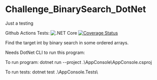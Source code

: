 # Challenge_BinarySearch_DotNet
Just a testing

Github Actions Tests: ![.NET Core](https://github.com/wilsonneto-dev/Challenge_BinarySearch_DotNet/workflows/.NET%20Core/badge.svg) [![Coverage Status](https://coveralls.io/repos/github/wilsonneto-dev/Challenge_BinarySearch_DotNet/badge.svg?branch=master)](https://coveralls.io/github/wilsonneto-dev/Challenge_BinarySearch_DotNet?branch=master)

Find the target int by binary search in some ordered arrays.

Needs DotNet CLI to run this program:

To run program:
dotnet run --project .\AppConsole\AppConsole.csproj

To run tests:
dotnet test .\AppConsole.Tests\
